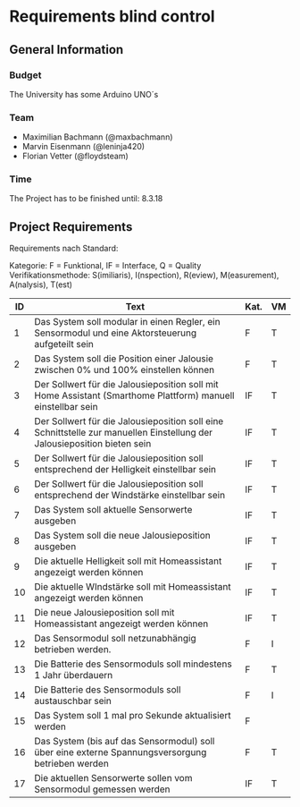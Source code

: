 # Requirements blind control

## General Information

### Budget
The University has some Arduino UNO´s

### Team
* Maximilian Bachmann (@maxbachmann)
* Marvin Eisenmann (@leninja420)
* Florian Vetter (@floydsteam)

### Time
The Project has to be finished until: 8.3.18


## Project Requirements

Requirements nach Standard:

Kategorie: F = Funktional, IF = Interface, Q = Quality</br>
Verifikationsmethode: S(imiliaris), I(nspection), R(eview), M(easurement), A(nalysis), T(est)

|ID|Text        |Kat.|VM|
|--|-------------------------------------------------------------------------------------------------|----|--|
|1|Das System soll modular in einen Regler, ein Sensormodul und eine Aktorsteuerung aufgeteilt sein|F|T|
|2|Das System soll die Position einer Jalousie zwischen 0% und 100% einstellen können|F|T|
|3|Der Sollwert für die Jalousieposition soll mit Home Assistant (Smarthome Plattform) manuell einstellbar sein|IF|T|
|4|Der Sollwert für die Jalousieposition soll eine Schnittstelle zur manuellen Einstellung der Jalousieposition bieten sein|IF|T|
|5|Der Sollwert für die Jalousieposition soll entsprechend der Helligkeit einstellbar sein|IF|T|
|6|Der Sollwert für die Jalousieposition soll entsprechend der Windstärke einstellbar sein|IF|T|
|7|Das System soll aktuelle Sensorwerte ausgeben|IF|T|
|8|Das System soll die neue Jalousieposition ausgeben|IF|T|
|9|Die aktuelle Helligkeit soll mit Homeassistant angezeigt werden können|IF|T|
|10|Die aktuelle WIndstärke soll mit Homeassistant angezeigt werden können|IF|T|
|11|Die neue Jalousieposition soll mit Homeassistant angezeigt werden können|IF|T|
|12|Das Sensormodul soll netzunabhängig betrieben werden.|F|I|
|13|Die Batterie des Sensormoduls soll mindestens 1 Jahr überdauern|F|T|
|14|Die Batterie des Sensormoduls soll austauschbar sein|F|I|
|15|Das System soll 1 mal pro Sekunde aktualisiert werden|F||T  |
|16|Das System (bis auf das Sensormodul) soll über eine externe Spannungsversorgung betrieben werden|F|T|
|17|Die aktuellen Sensorwerte sollen vom Sensormodul gemessen werden|IF|T|


